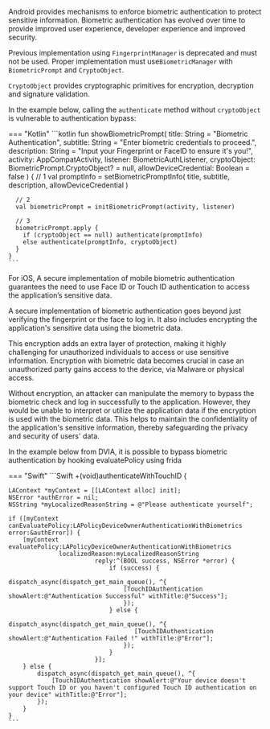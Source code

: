 Android provides mechanisms to enforce biometric authentication to protect sensitive information. Biometric authentication has evolved over time to provide improved user experience, developer experience and improved security.

Previous implementation using `FingerprintManager` is deprecated and must not be used. Proper implementation must use`BiometricManager` with `BiometricPrompt` and `CryptoObject`.

`CryptoObject` provides cryptographic primitives for encryption, decryption and signature validation.

In the example below, calling the `authenticate` method without `cryptoObject` is vulnerable to authentication bypass:

=== "Kotlin"
	```kotlin
	fun showBiometricPrompt(
	    title: String = "Biometric Authentication",
	    subtitle: String = "Enter biometric credentials to proceed.",
	    description: String = "Input your Fingerprint or FaceID to ensure it's you!",
	    activity: AppCompatActivity,
	    listener: BiometricAuthListener,
	    cryptoObject: BiometricPrompt.CryptoObject? = null,
	    allowDeviceCredential: Boolean = false
	) {
	  // 1
	  val promptInfo = setBiometricPromptInfo(
	      title,
	      subtitle,
	      description,
	      allowDeviceCredential
	  )
	
	  // 2
	  val biometricPrompt = initBiometricPrompt(activity, listener)
	
	  // 3
	  biometricPrompt.apply {
	    if (cryptoObject == null) authenticate(promptInfo)
	    else authenticate(promptInfo, cryptoObject)
	  }
	}
	```

For iOS, A secure implementation of mobile biometric authentication guarantees the need to use Face ID or Touch ID authentication to access the application’s sensitive data.

A secure implementation of biometric authentication goes beyond just verifying the fingerprint or the face to log in. It also includes encrypting the application's sensitive data using the biometric data.

This encryption adds an extra layer of protection, making it highly challenging for unauthorized individuals to access or use sensitive information. Encryption with biometric data becomes crucial in case an unauthorized party gains access to the device, via Malware or physical access.

Without encryption, an attacker can manipulate the memory to bypass the biometric check and log in successfully to the application. However, they would be unable to interpret or utilize the application data if the encryption is used with the biometric data. This helps to maintain the confidentiality of the application's sensitive information, thereby safeguarding the privacy and security of users' data.

In the example below from DVIA, it is possible to bypass biometric authentication by hooking evaluatePolicy using frida

=== "Swift"
	```Swift
	+(void)authenticateWithTouchID {

    LAContext *myContext = [[LAContext alloc] init];
    NSError *authError = nil;
    NSString *myLocalizedReasonString = @"Please authenticate yourself";

    if ([myContext canEvaluatePolicy:LAPolicyDeviceOwnerAuthenticationWithBiometrics error:&authError]) {
        [myContext evaluatePolicy:LAPolicyDeviceOwnerAuthenticationWithBiometrics
                  localizedReason:myLocalizedReasonString
                            reply:^(BOOL success, NSError *error) {
                                if (success) {
                                    dispatch_async(dispatch_get_main_queue(), ^{
                                    [TouchIDAuthentication showAlert:@"Authentication Successful" withTitle:@"Success"];
                                    });
                                } else {
                                    dispatch_async(dispatch_get_main_queue(), ^{
                                       [TouchIDAuthentication showAlert:@"Authentication Failed !" withTitle:@"Error"];
                                    });
                                }
                            }];
		} else {
			dispatch_async(dispatch_get_main_queue(), ^{
				[TouchIDAuthentication showAlert:@"Your device doesn't support Touch ID or you haven't configured Touch ID authentication on your device" withTitle:@"Error"];
			});
		}
	}
	```
